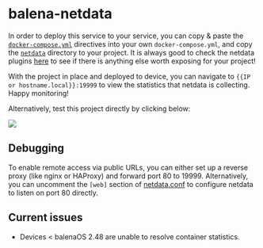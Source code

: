 # balena-netdata

In order to deploy this service to your service, you can copy & paste the [`docker-compose.yml`](./docker-compose.yml)
directives into your own `docker-compose.yml`, and copy the [`netdata`](./netdata) directory to your project. It is
always good to check the netdata plugins [here](https://learn.netdata.cloud/docs/agent/collectors/plugins.d/) to see if
there is anything else worth exposing for your project!

With the project in place and deployed to device, you can navigate to `{{IP or hostname.local}}:19999` to view the
statistics that netdata is collecting. Happy monitoring!

Alternatively, test this project directly by clicking below:

[![](https://www.balena.io/deploy.png)](https://dashboard.balena-cloud.com/deploy)

## Debugging
To enable remote access via public URLs, you can either set up a reverse proxy (like nginx or HAProxy) and forward port
80 to 19999. Alternatively, you can uncomment the `[web]` section of [netdata.conf](./netdata/netdata.conf) to configure
netdata to listen on port 80 directly.

## Current issues
* Devices < balenaOS 2.48 are unable to resolve container statistics.
